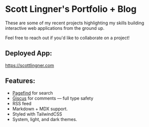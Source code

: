 # Scott Lingner's Portfolio + Blog

These are some of my recent projects highlighting my skills building interactive web applications from the ground up.

Feel free to reach out if you'd like to collaborate on a project!

## Deployed App:

https://scottlingner.com

## Features:

 - [Pagefind](https://pagefind.app) for search
 - [Giscus](https://giscus.app) for comments 
 — full type safety
 - RSS feed
 - Markdown + MDX support.
 - Styled with TailwindCSS
 - System, light, and dark themes.

